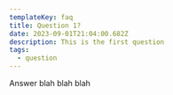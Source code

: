 ```yaml
---
templateKey: faq
title: Question 1?
date: 2023-09-01T21:04:00.682Z
description: This is the first question
tags:
  - question
---
```

A﻿nswer blah blah blah